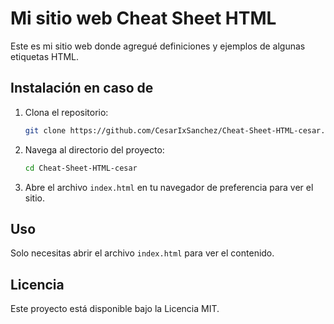 # Mi sitio web Cheat Sheet HTML

Este es mi sitio web donde agregué definiciones y ejemplos de algunas etiquetas HTML.

## Instalación en caso de

1. Clona el repositorio:
	```bash
	git clone https://github.com/CesarIxSanchez/Cheat-Sheet-HTML-cesar.git
	```

2. Navega al directorio del proyecto:
	```bash
	cd Cheat-Sheet-HTML-cesar
	```

3. Abre el archivo `index.html` en tu navegador de preferencia para ver el sitio.

## Uso

Solo necesitas abrir el archivo `index.html` para ver el contenido.

## Licencia

Este proyecto está disponible bajo la Licencia MIT. 

